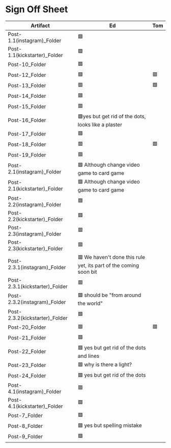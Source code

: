 # Sign Off Sheet

| Artifact | Ed | Tom |
| --- | --- | --- |
| Post-1.1(instagram)_Folder |🟩 | |
| Post-1.1(kickstarter)_Folder |:green_square:| |
| Post-10_Folder |:green_square:| |
| Post-12_Folder |:green_square:|:red_square:|
| Post-13_Folder |:red_square:|:green_square:|
| Post-14_Folder |:green_square:| |
| Post-15_Folder |:red_square:| |
| Post-16_Folder |:green_square:yes but get rid of the dots, looks like a plaster| |
| Post-17_Folder |:green_square:| |
| Post-18_Folder |:red_square:|:red_square:|
| Post-19_Folder |:red_square:|
| Post-2.1(instagram)_Folder |:green_square: Although change video game to card game |
| Post-2.1(kickstarter)_Folder |:green_square: Although change video game to card game |
| Post-2.2(instagram)_Folder |:green_square:|
| Post-2.2(kickstarter)_Folder |:green_square:|
| Post-2.3(instagram)_Folder |:red_square:|
| Post-2.3(kickstarter)_Folder |:red_square:| 
| Post-2.3.1(instagram)_Folder |:red_square: We haven't done this rule yet, its part of the coming soon bit| 
| Post-2.3.1(kickstarter)_Folder |:red_square:|
| Post-2.3.2(instagram)_Folder |:green_square: should be "from around the world"|
| Post-2.3.2(kickstarter)_Folder |:green_square:|
| Post-20_Folder |:red_square:|:red_square:|
| Post-21_Folder |:green_square:|
| Post-22_Folder |:green_square: yes but get rid of the dots and lines |
| Post-23_Folder |:red_square: why is there a light? |
| Post-24_Folder |:green_square: yes but get rid of the dots |
| Post-4.1(instagram)_Folder |:red_square: |
| Post-4.1(kickstarter)_Folder |:green_square:|
| Post-7_Folder |:green_square:|
| Post-8_Folder |:green_square: yes but spelling mistake |
| Post-9_Folder |:green_square:|

